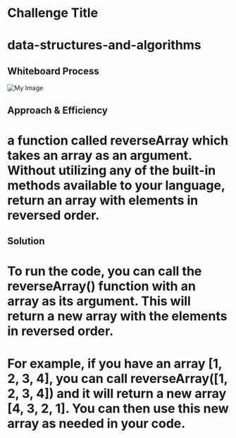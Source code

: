 # Challenge Title
# data-structures-and-algorithms

## Whiteboard Process
![My Image](./whiteboard.png5)

## Approach & Efficiency
# a function called reverseArray which takes an array as an argument. Without utilizing any of the built-in methods available to your language, return an array with elements in reversed order.

## Solution

# To run the code, you can call the reverseArray() function with an array as its argument. This will return a new array with the elements in reversed order.

# For example, if you have an array [1, 2, 3, 4], you can call reverseArray([1, 2, 3, 4]) and it will return a new array [4, 3, 2, 1]. You can then use this new array as needed in your code.
